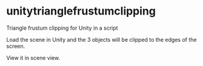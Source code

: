# unitytrianglefrustumclipping

Triangle frustum clipping for Unity in a script

Load the scene in Unity and the 3 objects will be clipped to the edges of the screen.

View it in scene view.